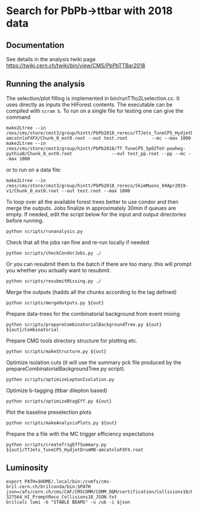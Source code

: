 # Search for PbPb->ttbar with 2018 data

## Documentation
 
See details in the analysis twiki page https://twiki.cern.ch/twiki/bin/view/CMS/PbPbTTBar2018

## Running the analysis

The selection/plot filling is implemented in bin/runTTto2Lselection.cc.
It uses directly as inputs the HiForest contents.
The executable can be compiled with `scram b`.
To run on a single file for testing one  can give the command
```
make2Ltree --in /eos/cms/store/cmst3/group/hintt/PbPb2018_rereco/TTJets_TuneCP5_HydjetDrumMB-amcatnloFXFX/Chunk_0_ext0.root --out test.root         --mc --max 1000
make2Ltree --in /eos/cms/store/cmst3/group/hintt/PbPb2018/TT_TuneCP5_5p02TeV-powheg-pythia8/Chunk_0_ext0.root               --out test_pp.root --pp --mc --max 1000
```
or to run on a data file:
```
make2Ltree --in /eos/cms/store/cmst3/group/hintt/PbPb2018_rereco/SkimMuons_04Apr2019-v1/Chunk_0_ext0.root --out test.root --max 1000
```

To loop over all the available forest trees better to use condor and then merge the outputs.
Jobs finalize in approximately 30min if queues are empty.
If needed, edit the script below for the input and output directories before running.
```
python scripts/runanalysis.py
```

Check that all the jobs ran fine and re-run locally if needed
```
python scripts/checkCondorJobs.py ./
```

Or you can resubmit them to the batch if there are too many. this will prompt you whether you actually want to resubmit.
```
python scripts/resubmitMissing.py ./
```

Merge the outputs (hadds all the chunks according to the tag defined)
```
python scripts/mergeOutputs.py ${out}
```

Prepare data-trees for the combinatorial background from event mixing
```
python scripts/prepareCombinatorialBackgroundTree.py ${out} ${out}/Combinatorial
```

Prepare CMG tools directory structure for plotting etc.
```
python scripts/makeStructure.py ${out}
```

Optimize isolation cuts (it will use the summary pck file produced by the prepareCombinatorialBackgroundTree.py script).
```
python scripts/optimizeLeptonIsolation.py
```

Optimize b-tagging (ttbar dilepton based)
```
python scripts/optimizeBtagEff.py ${out}
```

Plot the baseline preselection plots
```
python scripts/makeAnalysisPlots.py ${out}
```

Prepare the a file with the MC trigger efficiency expectations
```
python scripts/createTrigEffSummary.py ${out}/TTJets_TuneCP5_HydjetDrumMB-amcatnloFXFX.root
```


## Luminosity

```
export PATH=$HOME/.local/bin:/cvmfs/cms-bril.cern.ch/brilconda/bin:$PATH
json=/afs/cern.ch/cms/CAF/CMSCOMM/COMM_DQM/certification/Collisions18/HI/PromptReco/Cert_326381-327564_HI_PromptReco_Collisions18_JSON.txt
brilcalc lumi -b "STABLE BEAMS" -u /ub -i $json
```
